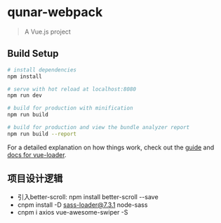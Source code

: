 # qunar-webpack

> A Vue.js project

## Build Setup

``` bash
# install dependencies
npm install

# serve with hot reload at localhost:8080
npm run dev

# build for production with minification
npm run build

# build for production and view the bundle analyzer report
npm run build --report
```

For a detailed explanation on how things work, check out the [guide](http://vuejs-templates.github.io/webpack/) and [docs for vue-loader](http://vuejs.github.io/vue-loader).

## 项目设计逻辑
  - 引入better-scroll:  npm install better-scroll --save
  - cnpm install -D sass-loader@7.3.1  node-sass
  - cnpm i axios vue-awesome-swiper -S